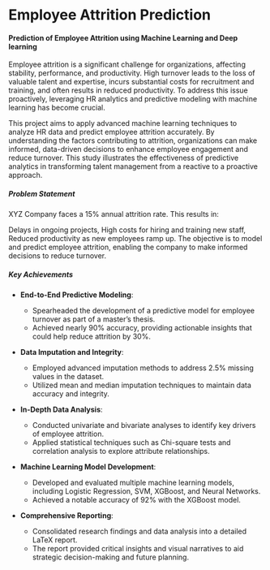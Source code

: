 # Employee Attrition Prediction
#### Prediction of Employee Attrition using Machine Learning and Deep learning

Employee attrition is a significant challenge for organizations, affecting stability, performance, and productivity. High turnover leads to the loss of valuable talent and expertise, incurs substantial costs for recruitment and training, and often results in reduced productivity. To address this issue proactively, leveraging HR analytics and predictive modeling with machine learning has become crucial.

This project aims to apply advanced machine learning techniques to analyze HR data and predict employee attrition accurately. By understanding the factors contributing to attrition, organizations can make informed, data-driven decisions to enhance employee engagement and reduce turnover. This study illustrates the effectiveness of predictive analytics in transforming talent management from a reactive to a proactive approach.

##### Problem Statement
XYZ Company faces a 15% annual attrition rate. This results in:

Delays in ongoing projects,
High costs for hiring and training new staff,
Reduced productivity as new employees ramp up.
The objective is to model and predict employee attrition, enabling the company to make informed decisions to reduce turnover.

##### Key Achievements

- **End-to-End Predictive Modeling**:
  - Spearheaded the development of a predictive model for employee turnover as part of a master’s thesis.
  - Achieved nearly 90% accuracy, providing actionable insights that could help reduce attrition by 30%.

- **Data Imputation and Integrity**:
  - Employed advanced imputation methods to address 2.5% missing values in the dataset.
  - Utilized mean and median imputation techniques to maintain data accuracy and integrity.

- **In-Depth Data Analysis**:
  - Conducted univariate and bivariate analyses to identify key drivers of employee attrition.
  - Applied statistical techniques such as Chi-square tests and correlation analysis to explore attribute relationships.

- **Machine Learning Model Development**:
  - Developed and evaluated multiple machine learning models, including Logistic Regression, SVM, XGBoost, and Neural Networks.
  - Achieved a notable accuracy of 92% with the XGBoost model.

- **Comprehensive Reporting**:
  - Consolidated research findings and data analysis into a detailed LaTeX report.
  - The report provided critical insights and visual narratives to aid strategic decision-making and future planning.


